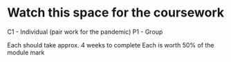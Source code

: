 # Watch this space for the coursework

C1 - Individual (pair work for the pandemic)
P1 - Group

Each should take approx. 4 weeks to complete
Each is worth 50% of the module mark